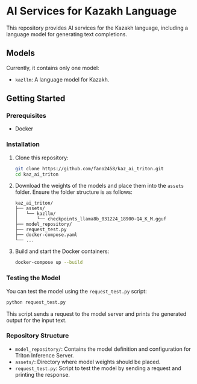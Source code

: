# AI Services for Kazakh Language

This repository provides AI services for the Kazakh language, including a language model for generating text completions.

## Models

Currently, it contains only one model:
- `kazllm`: A language model for Kazakh.

## Getting Started

### Prerequisites

- Docker

### Installation

1. Clone this repository:
    ```sh
    git clone https://github.com/fano2458/kaz_ai_triton.git
    cd kaz_ai_triton
    ```

2. Download the weights of the models and place them into the `assets` folder. Ensure the folder structure is as follows:
    ```
    kaz_ai_triton/
    ├── assets/
    │   └── kazllm/
    │       └── checkpoints_llama8b_031224_18900-Q4_K_M.gguf
    ├── model_repository/
    ├── request_test.py
    ├── docker-compose.yaml
    └── ...
    ```

3. Build and start the Docker containers:
    ```sh
    docker-compose up --build
    ```

### Testing the Model

You can test the model using the `request_test.py` script:

```sh
python request_test.py
```

This script sends a request to the model server and prints the generated output for the input text.

### Repository Structure

- `model_repository/`: Contains the model definition and configuration for Triton Inference Server.
- `assets/`: Directory where model weights should be placed.
- `request_test.py`: Script to test the model by sending a request and printing the response.

<!-- ### License

This project is licensed under the MIT License - see the [LICENSE](LICENSE) file for details.

### Acknowledgments

- Special thanks to the contributors and the open-source community for their valuable work and support. -->

